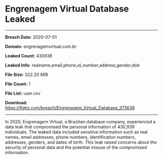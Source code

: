 # Engrenagem Virtual Database Leaked

------------
**Breach Date:** 2020-07-01

**Domain:** engrenagemvirtual.com.br

**Leaked Count:** 430938

**Leaked Info:** realname,email,phone,id_number,address,gender,dob

**File Size:** 322.20 MiB

**File Count:** 1

**File List:** user.csv

**Download:** https://9ghz.com/breach/Engrenagem_Virtual_Database_373638

------------
In 2020, Engrenagem Virtual, a Brazilian database company, experienced a data leak that compromised the personal information of 430,939 individuals. The leaked data included sensitive information such as real names, email addresses, phone numbers, identification numbers, addresses, genders, and dates of birth. This leak raised concerns about the security of personal data and the potential misuse of the compromised information.
